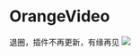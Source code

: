 # OrangeVideo
退圈，插件不再更新，有缘再见
<img src="https://cdn.jsdelivr.net/gh/gcecold/WebImages@master/OrangeVideo/1.png" >
